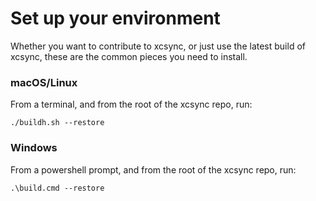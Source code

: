 # Set up your environment

Whether you want to contribute to xcsync, or just use the latest build of xcsync, these are the common pieces you need to install. 

### macOS/Linux

From a terminal, and from the root of the xcsync repo, run:

```shell
./buildh.sh --restore
```

### Windows

From a powershell prompt, and from the root of the xcsync repo, run:

```shell
.\build.cmd --restore
```

